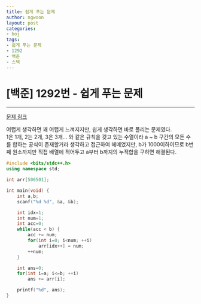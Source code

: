 ```yaml
---
title: 쉽게 푸는 문제
author: ngwoon
layout: post
categories:
- boj
tags:
- 쉽게 푸는 문제
- 1292
- 백준
- 스택
---
```


# [백준] 1292번 - 쉽게 푸는 문제
- - -

[문제 링크](https://www.acmicpc.net/problem/1292)

어렵게 생각하면 꽤 어렵게 느껴지지만, 쉽게 생각하면 바로 풀리는 문제였다.<br/>
1은 1개, 2는 2개, 3은 3개... 와 같은 규칙을 갖고 있는 수열이라 a ~ b 구간의 모든 수를 합하는 공식이 존재할거라 생각하고 접근하여 헤메었지만, b가 1000이하이므로 b번째 원소까지만 직접 배열에 적어두고 a부터 b까지의 누적합을 구하면 해결된다.

```cpp
#include <bits/stdc++.h>
using namespace std;

int arr[500501];

int main(void) {
    int a,b;
    scanf("%d %d", &a, &b);

    int idx=1;
    int num=1;
    int acc=0;
    while(acc < b) {
        acc += num;
        for(int i=0; i<num; ++i)
            arr[idx++] = num;
        ++num;
    }

    int ans=0;
    for(int i=a; i<=b; ++i)
        ans += arr[i];

    printf("%d", ans);
}
```